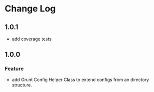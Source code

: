 # Change Log

## 1.0.1
* add coverage tests

## 1.0.0
### Feature
* add Grunt Config Helper Class to extend configs from an directory structure.
